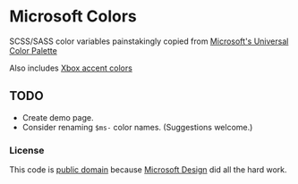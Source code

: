 Microsoft Colors
================

SCSS/SASS color variables painstakingly copied from [Microsoft's Universal Color Palette](https://www.microsoft.com/en-us/design/color)

Also includes [Xbox accent colors](https://msdn.microsoft.com/en-us/windows/uwp/style/color#xbox-accent-colors)

## TODO ##
- Create demo page.
- Consider renaming `$ms-` color names. (Suggestions welcome.)

### License ###
This code is [public domain](https://github.com/jasonjgardner/microsoft-scss-colors/blob/master/UNLICENSE) because [Microsoft Design](https://www.microsoft.com/en-us/design) did all the hard work.
